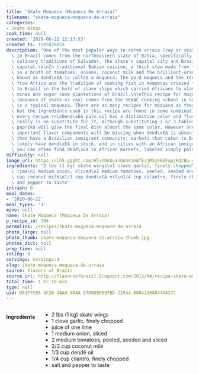 ```yaml
---
title: "Skate Moqueca (Moqueca De Arraia)"
filename: "skate-moqueca-moqueca-de-arraia"
categories:
- Skate Wings
cook_time: null
created: '2020-06-22 12:13:53'
created_ts: 1592828033
description: "One of the most popular ways to serve arraia (ray or skate in English)\
  \ in Brazil comes from the northeastern state of Bahia, specifically from the Afro-Brazilian\
  \ culinary traditions of Salvador, the state's capital city and Brazil's original\
  \ capital.\n\nIn traditional Bahian cuisine, a thick stew made from fish or seafood\
  \ in a broth of tomatoes, onions, coconut milk and the brilliant-orange palm oil\
  \ known as dend\xEA is called a moqueca. The word moqueca and the recipe both come\
  \ from Africa and the tradition of cooking fish in moquecas crossed the Atlantic\
  \ to Brazil in the hold of slave ships which carried Africans to slavery in the\
  \ mines and sugar cane plantations of Brazil.\n\nThis recipe for moqueca de arraia\
  \ (moqueca of skate or ray) comes from the SENAC cooking school in Salvador, and\
  \ is a typical moqueca. There are as many recipes for moqueca as there are cooks,\
  \ but the ingredients used in this recipe are found in some combination in almost\
  \ every recipe.\n\nDend\xEA palm oil has a distinctive color and flavor and there\
  \ really is no substitute for it, although substituting 2 or 3 tablespoons of sweet\
  \ paprika will give the final dish almost the same color. However one of the most\
  \ important flavor components will be missing when dend\xEA is absent. In cities\
  \ that have a Brazilian immigrant community, markets that cater to Brazilians will\
  \ likely have dend\xEA in stock, and in cities with an African immigrant population\
  \ you can often find dend\xEA in African markets, labeled simply palm oil."
difficulty: null
image_url: https://lh5.ggpht.com/HlvYDn0uSzOoSXJmWfEzjM5ze68FapjKdzBu-yzCncp_iE02r2zyEXOi2dJRhMBCWYSFTMU3R5e98--eEeJE=s640-c-rj-v1-e365
ingredients: "2 lbs (1 kg) skate wings\n1 clove garlic, finely chopped\njuice of one\
  \ lime\n1 medium onion, sliced\n2 medium tomatoes, peeled, seeded and sliced\n2/3\
  \ cup coconut milk\n1/3 cup dend\xEA oil\n1/4 cup cilantro, finely chopped\nsalt\
  \ and pepper to taste"
intrash: 0
meal_dates:
- '2020-06-22'
meal_types: '3'
mine: null
name: Skate Moqueca (Moqueca De Arraia)
p_recipe_id: 394
permalink: /recipes/skate-moqueca-moqueca-de-arraia
photo_large: null
photo_thumb: skate-moqueca-moqueca-de-arraia-thumb.jpg
photos_dict: null
prep_time: null
rating: 0
servings: Servings:4
slug: skate-moqueca-moqueca-de-arraia
source: Flavors of Brazil
source_url: http://flavorsofbrazil.blogspot.com/2012/04/recipe-skate-moqueca-moqueca-de-arraia.html
total_time: 1 hr 10 min
type: null
uid: D81F7CB5-3C38-48A6-A04A-57D9DB0997BD-22544-000412688449837C
---
```

<div class="large-8 medium-7 columns" id="writeup">	</div><!-- #writeup -->
</div><!-- #row-one -->
<div class="row" id="row-two">	<div class="medium-4 small-5 columns" id="ingredients"><h4>Ingredients</h4><div class="box box-ingredients content"><ul>
<li>2 lbs (1 kg) skate wings</li>
<li>1 clove garlic, finely chopped</li>
<li>juice of one lime</li>
<li>1 medium onion, sliced</li>
<li>2 medium tomatoes, peeled, seeded and sliced</li>
<li>2/3 cup coconut milk</li>
<li>1/3 cup dendê oil</li>
<li>1/4 cup cilantro, finely chopped</li>
<li>salt and pepper to taste</li>
</ul>
</div>	</div>	<div class="medium-6 small-7 columns" id="directions">	</div>